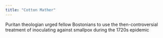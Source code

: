 ```yaml
---
title: "Cotton Mather"
---
```

Puritan theologian urged fellow Bostonians to use the then-controversial treatment of inoculating against smallpox during the 1720s epidemic

